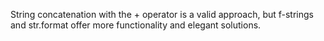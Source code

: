 String concatenation with the + operator is a valid approach, but f-strings
and str.format offer more functionality and elegant solutions.
